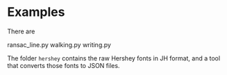 # Examples

There are 

ransac_line.py
walking.py
writing.py

The folder `hershey` contains the raw Hershey fonts in JH format, and a tool that converts those fonts to JSON files.